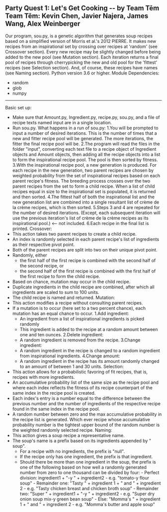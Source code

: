 Party Quest 1: Let's Get Cooking -- by Team Tēm
Team Tēm: Kevin Chen, Javier Najera, James Wang, Alex Weinberger
--------------------------------------------------------------------------------
Our program, sou.py, is a genetic algorithm that generates soup recipes based on
a simplified version of Morris et al.'s 2012 PIERRE. It makes new recipes from
an inspirational set by crossing over recipes at 'random' (see Crossover
section). Every new recipe may be slightly changed before being added to the new
pool (see Mutation section). Each iteration returns a final pool of recipes
through cherrypicking the new and old pool for the 'fittest' recipes (see
Selection section). And, of course, these recipes have names (see Naming
section).
Python version 3.6 or higher.
Module Dependencies:
  - random
  - glob
  - numpy
--------------------------------------------------------------------------------
Basic set up:
  - Make sure that Amount.py, Ingredient.py, recipe.py, sou.py, and a file of
    recipe texts named input are in a single location.
  - Run sou.py.
What happens in a run of sou.py:
  1.You will be prompted to input a number of desired iterations. This is the
    number of times that a new and fitter recipe pool will be generated. The
    more iterations, the fitter the final recipe pool will be.
  2.The program will read the files in the folder "input", converting each text
    file to a recipe object of Ingredient objects and Amount objects, then
    adding all the recipe objects into a list to form the inspirational recipe
    pool. The pool is then sorted by fitness.
  3.With the inspirational recipe pool, a new generation is produced. For each
    recipe in the new generation, two parent recipes are chosen by weighted
    probability from the set of inspirational recipes based on each parent
    recipe's fitness. The breeding process crosses over the two parent recipes
    from the set to form a child recipe. When a list of child recipes equal in
    size to the inspirational set is populated, it is returned and then sorted.
  4.The fittest half of both the inspirational list and the new generation list
    are combined into a single resultant list of crème de la crème recipes,
    which is then sorted.
  5.Steps 3 and 4 are repeated for the number of desired iterations. (Except,
    each subsequent iteration will use the previous iteration's list of crème de
    la crème recipes as its inspirational pool.) <-- not included.
  6.Each recipe in the final list is printed.
Crossover:
  - This action takes two parent recipes to create a child recipe.
  - An index is randomly selected in each parent recipe's list of ingredients as
    their respective pivot point.
  - Both of the parent recipes are split into two on their unique pivot point.
  - Randomly, either
      - the first half of the first recipe is combined with the second half of
        the second recipe, or
      - the second half of the first recipe is combined with the first half of
        the first recipe to form the child recipe.
  - Based on chance, mutation may occur in the child recipe.
  - Duplicate ingredients in the child recipe are combined, after which all
    ingredients are scaled to sum to 100 units.
  - The child recipe is named and returned.
Mutation:
  - This action modifies a recipe without consulting parent recipes.
  - If a mutation is to occur (here set to a two percent chance), each mutation
    has an equal chance to occur.
  1.Add ingredient:
      - An ingredient from a list of inspirational ingredients is picked
        randomly
      - This ingredient is added to the recipe at a random amount between one
        and ten ounces.
  2.Delete ingredient:
      - A random ingredient is removed from the recipe.
  3.Change ingredient:
      - A random ingredient in the recipe is changed to a random ingredient
        from inspirational ingredients.
  4.Change amount:
      - A random ingredient in the recipe has its amount randomly changed to an
        amount of between 1 and 30 units.
Selection:
  - This action allows for a probabilistic favoring of fit recipes, that is,
    recipes with more ingredients.
  - An accumulative probability list of the same size as the recipe pool and
    where each index reflects the fitness of its recipe counterpart of the same
    index in the recipe pool is created.
  - Each index's entry is a number equal to the difference between the previous
    number and the number of ingredients of the respective recipe found in the
    same index in the recipe pool.
  - A random number between zero and the max accumulative probability in the
    recipe list is generated. Which ever recipe whose accumulative
    probability number is the tightest upper bound of the random number is the
    weighted randomly selected recipe.
Naming:
  - This action gives a soup recipe a representative name.
  - The soup's name is a prefix based on its ingredients appended by " soup".
      - For a recipe with no ingredients, the prefix is "null".
      - If the recipe only has one ingredient, the prefix is that ingredient.
      - Should there be more than one ingredient in the soup, the prefix is one
        of the following based on how well a randomly generated number from zero
        to one thousand can be divided by four:
            - Perfect division: ingredient1 + "-y " + ingredient2
                - e.g. "tomato-y flour soup"
            - Remainder one: "Tasty " + ingredient 1 + " and " + ingredient 2
                - e.g. "Tasty chicken breast and chicken broth soup"
            - Remainder two: "Super " + ingredient1 + "-y " + ingredient2
                - e.g. "Super dry onion soup mix-y green bean soup"
            - Else: "Momma's " + ingredient 1 + " and " + ingredient 2
                - e.g. "Momma's butter and apple soup"



